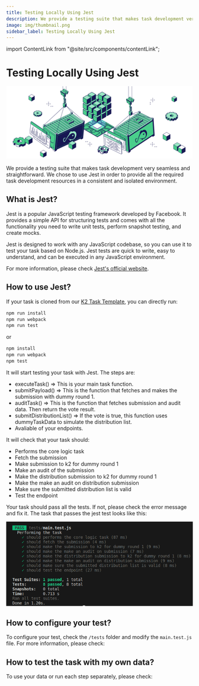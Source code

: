 ```yaml
---
title: Testing Locally Using Jest
description: We provide a testing suite that makes task development very seamless and straightforward. We chose to use Jest in order to provide all the required task development resources in a consistent and isolated environment.
image: img/thumbnail.png
sidebar_label: Testing Locally Using Jest
---
```


import ContentLink from "@site/src/components/contentLink";

# Testing Locally Using Jest

![banner](../../img/Developing%20Locally%20with%20Docker.svg)

We provide a testing suite that makes task development very seamless and straightforward. We chose to use Jest in order to provide all the required task development resources in a consistent and isolated environment.

## What is Jest?

Jest is a popular JavaScript testing framework developed by Facebook. It provides a simple API for structuring tests and comes with all the functionality you need to write unit tests, perform snapshot testing, and create mocks.

Jest is designed to work with any JavaScript codebase, so you can use it to test your task based on Node.js. Jest tests are quick to write, easy to understand, and can be executed in any JavaScript environment.

For more information, please check [Jest's official website](https://jestjs.io/).

## How to use Jest?

If your task is cloned from our [K2 Task Template](/develop/write-a-koii-task/task-development-guide/k2-task-template/), you can directly run:

```bash
npm run install
npm run webpack
npm run test
```

or

```bash
npm install
npm run webpack
npm test
```

It will start testing your task with Jest. The steps are:

- executeTask() => This is your main task function.
- submitPayload() => This is the function that fetches and makes the submission with dummy round 1.
- auditTask() => This is the function that fetches submission and audit data. Then return the vote result.
- submitDistributionList() => If the vote is true, this function uses dummyTaskData to simulate the distribution list.
- Avaliable of your endpoints.

It will check that your task should:

- Performs the core logic task
- Fetch the submission
- Make submission to k2 for dummy round 1
- Make an audit of the submission
- Make the distribution submission to k2 for dummy round 1
- Make the make an audit on distribution submission
- Make sure the submitted distribution list is valid
- Test the endpoint

Your task should pass all the tests. If not, please check the error message and fix it. The task that passes the jest test looks like this:

![Test Pass](../../img/testpass.png)

## How to configure your test?

To configure your test, check the `/tests` folder and modify the `main.test.js` file. For more information, please check:

<ContentLink title="Test Configuration" link="/develop/write-a-koii-task/task-development-kit-tdk/testing-locally-with-docker/configuration" iconType="copy"/>

## How to test the task with my own data?

To use your data or run each step separately, please check:

<ContentLink title="Using UnitTest" link="/develop/write-a-koii-task/task-development-kit-tdk/testing-locally-with-docker/configuration" iconType="copy"/>
